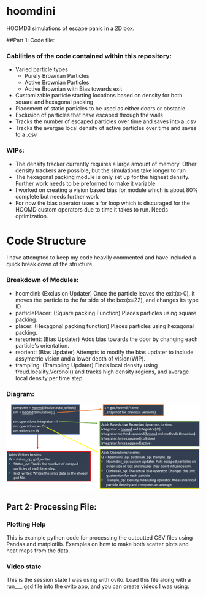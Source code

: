# hoomdini
HOOMD3 simulations of escape panic in a 2D box.

##Part 1: Code file:
### Cabilities of the code contained within this repository: 
- Varied particle types
  - Purely Brownian Particles 
  - Active Brownian Particles
  - Active Brownian with Bias towards exit 
- Customizable particle starting locations based on density for both square and hexagonal packing
- Placement of static particles to be used as either doors or obstacle 
- Exclusion of particles that have escaped through the walls
- Tracks the number of escaped particles over time and saves into a .csv 
- Tracks the avergae local density of active particles over time and saves to a .csv

### WIPs:
- The density tracker currently requires a large amount of memory. Other density trackers are possible, but the simulations take longer to run
- The hexagonal packing module is only set up for the highest density. Further work needs to be preformed to make it variable
- I worked on creating a vision based bias for module which is about 80% complete but needs further work
- For now the bias operator uses a for loop which is discuraged for the HOOMD custom operators due to time it takes to run. Needs optimization.




# Code Structure
I have attempted to keep my code heavily commented and have included a quick break down of the structure. 

### Breakdown of Modules:
- hoomdini: (Exclusion Updater) Once the particle leaves the exit(x>0), it moves the particle to the far side of the box(x=22), and changes its type ID
- particlePlacer: (Square packing Function) Places particles using square packing.
- placer: (Hexagonal packing function) Places particles using hexagonal packing.
- rereorient: (Bias Updater) Adds bias towards the door by changing each particle's orientation.
- reorient: (Bias Updater) Attempts to modify the bias updater to include assymetric vision and a lower depth of vision(WIP). 
- trampling: (Trampling Updater) Finds local density using freud.locality.Voronoi() and tracks high density regions, and average local density per time step.


### Diagram:

![HoomdiniBreakdown](HoomdiniBreakdown.png)


## Part 2: Processing File:

### Plotting Help

This is example python code for processing the outputted CSV files using Pandas and matplotlib. Examples on how to make both scatter plots and heat maps from the data. 

### Video state

This is the session state I was using with ovito. Load this file along with a run___.gsd file into the ovito app, and you can create videos I was using. 
